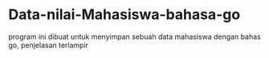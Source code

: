 # Data-nilai-Mahasiswa-bahasa-go
program ini dibuat untuk menyimpan sebuah data mahasiswa dengan bahas go, penjelasan terlampir
